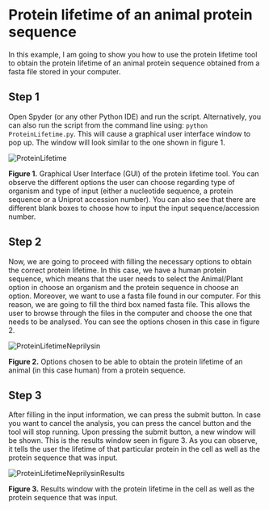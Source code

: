# Protein lifetime of an animal protein sequence

In this example, I am going to show you how to use the protein lifetime tool to obtain the protein lifetime of an animal protein sequence obtained from a fasta file stored in your computer.

## Step 1

Open Spyder (or any other Python IDE) and run the script. Alternatively, you can also run the script from the command line using: `python ProteinLifetime.py`. This will cause a graphical user interface window to pop up. The window will look similar to the one shown in figure 1.

![ProteinLifetime](https://user-images.githubusercontent.com/70640998/111024653-3fba0280-83e0-11eb-858e-6c485913f7b5.jpg)

**Figure 1.** Graphical User Interface (GUI) of the protein lifetime tool. You can observe the different options the user can choose regarding type of organism and type of input (either a nucleotide sequence, a protein sequence or a Uniprot accession number). You can also see that there are different blank boxes to choose how to input the input sequence/accession number.

## Step 2

Now, we are going to proceed with filling the necessary options to obtain the correct protein lifetime. In this case, we have a human protein sequence, which means that the user needs to select the Animal/Plant option in choose an organism and the protein sequence in choose an option. Moreover, we want to use a fasta file found in our computer. For this reason, we are going to fill the third box named fasta file. This allows the user to browse through the files in the computer and choose the one that needs to be analysed. You can see the options chosen in this case in figure 2.

![ProteinLifetimeNeprilysin](https://user-images.githubusercontent.com/70640998/111025208-f1f2c980-83e2-11eb-9b34-d1678f0cf731.jpg)

**Figure 2.** Options chosen to be able to obtain the protein lifetime of an animal (in this case human) from a protein sequence.

## Step 3

After filling in the input information, we can press the submit button. In case you want to cancel the analysis, you can press the cancel button and the tool will stop running. Upon pressing the submit button, a new window will be shown. This is the results window seen in figure 3. As you can observe, it tells the user the lifetime of that particular protein in the cell as well as the protein sequence that was input.

![ProteinLifetimeNeprilysinResults](https://user-images.githubusercontent.com/70640998/111025218-fe772200-83e2-11eb-955c-dff2b24274b4.jpg)

**Figure 3.** Results window with the protein lifetime in the cell as well as the protein sequence that was input.
